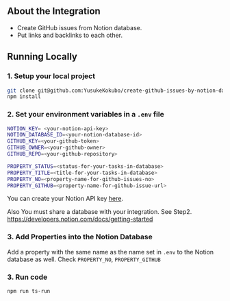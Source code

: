 ## About the Integration

- Create GitHub issues from Notion database.
- Put links and backlinks to each other.

## Running Locally

### 1. Setup your local project

```zsh
git clone git@github.com:YusukeKokubo/create-github-issues-by-notion-database.git
npm install
```

### 2. Set your environment variables in a `.env` file

```zsh
NOTION_KEY= <your-notion-api-key>
NOTION_DATABASE_ID=<your-notion-database-id>
GITHUB_KEY=<your-github-token>
GITHUB_OWNER=<your-github-owner>
GITHUB_REPO=<your-github-repository>

PROPERTY_STATUS=<status-for-your-tasks-in-database>
PROPERTY_TITLE=<title-for-your-tasks-in-database>
PROPERTY_NO=<property-name-for-github-issues-no>
PROPERTY_GITHUB=<property-name-for-github-issue-url>
```

You can create your Notion API key [here](https://www.notion.com/my-integrations).

Also You must share a database with your integration. 
See Step2. https://developers.notion.com/docs/getting-started

### 3. Add Properties into the Notion Database

Add a property with the same name as the name set in `.env` to the Notion database as well.
Check `PROPERTY_NO`, `PROPERTY_GITHUB`


### 3. Run code

```zsh
npm run ts-run
```
